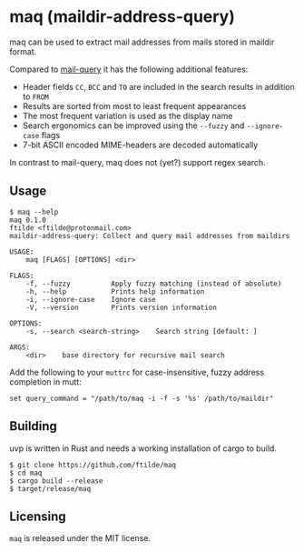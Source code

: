 # maq (maildir-address-query)

maq can be used to extract mail addresses from mails stored in maildir format.

Compared to [mail-query](https://github.com/pbrisbin/mail-query) it has the following additional features:

* Header fields `CC`, `BCC` and `TO` are included in the search results in addition to `FROM`
* Results are sorted from most to least frequent appearances
* The most frequent variation is used as the display name
* Search ergonomics can be improved using the `--fuzzy` and `--ignore-case` flags
* 7-bit ASCII encoded MIME-headers are decoded automatically

In contrast to mail-query, maq does not (yet?) support regex search.

## Usage

```
$ maq --help
maq 0.1.0
ftilde <ftilde@protonmail.com>
maildir-address-query: Collect and query mail addresses from maildirs

USAGE:
    maq [FLAGS] [OPTIONS] <dir>

FLAGS:
    -f, --fuzzy          Apply fuzzy matching (instead of absolute)
    -h, --help           Prints help information
    -i, --ignore-case    Ignore case
    -V, --version        Prints version information

OPTIONS:
    -s, --search <search-string>    Search string [default: ]

ARGS:
    <dir>    base directory for recursive mail search
```

Add the following to your `muttrc` for case-insensitive, fuzzy address completion in mutt:

```
set query_command = "/path/to/maq -i -f -s '%s' /path/to/maildir"
```

## Building

uvp is written in Rust and needs a working installation of cargo to build.

```
$ git clone https://github.com/ftilde/maq
$ cd maq
$ cargo build --release
$ target/release/maq
```

## Licensing

`maq` is released under the MIT license.
